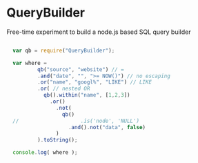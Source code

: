 QueryBuilder
============

Free-time experiment to build a node.js based SQL query builder

```javascript

  var qb = require("QueryBuilder");

  var where = 
          qb("source", "website") // =
          .and("date", "", ">= NOW()") // no escaping
          .or("name", "googl%", "LIKE") // LIKE 
          .or( // nested OR
            qb().within("name", [1,2,3])
              .or()
                .not(
                  qb()
  //                    .is('node', 'NULL')
                    .and().not("data", false)
                )
          ).toString();

  console.log( where );

```
